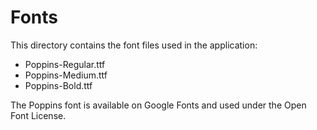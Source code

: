 # Fonts

This directory contains the font files used in the application:

- Poppins-Regular.ttf
- Poppins-Medium.ttf  
- Poppins-Bold.ttf

The Poppins font is available on Google Fonts and used under the Open Font License.